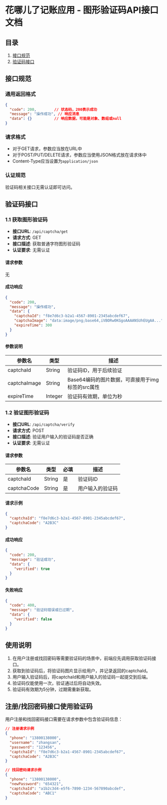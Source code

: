 # 花哪儿了记账应用 - 图形验证码API接口文档

## 目录
1. [接口规范](#接口规范)
2. [验证码接口](#验证码接口)

## 接口规范

### 通用返回格式

```json
{
  "code": 200,        // 状态码，200表示成功
  "message": "操作成功", // 响应消息
  "data": {}          // 响应数据，可能是对象、数组或null
}
```

### 请求格式

- 对于GET请求，参数应当放在URL中
- 对于POST/PUT/DELETE请求，参数应当使用JSON格式放在请求体中
- Content-Type应当设置为`application/json`

### 认证规范

验证码相关接口无需认证即可访问。

## 验证码接口

### 1.1 获取图形验证码

- **接口URL**: `/api/captcha/get`
- **请求方式**: GET
- **接口描述**: 获取普通字符图形验证码
- **认证要求**: 无需认证

#### 请求参数

无

#### 成功响应

```json
{
  "code": 200,
  "message": "操作成功",
  "data": {
    "captchaId": "f8e7d6c3-b2a1-4567-8901-2345abcdef67",
    "captchaImage": "data:image/png;base64,iVBORw0KGgoAAAANSUhEUgAA...",
    "expireTime": 300
  }
}
```

#### 参数说明

| 参数名 | 类型 | 描述 |
| ------ | ---- | ---- |
| captchaId | String | 验证码ID，用于后续验证 |
| captchaImage | String | Base64编码的图片数据，可直接用于img标签的src属性 |
| expireTime | Integer | 验证码有效期，单位为秒 |

### 1.2 验证图形验证码

- **接口URL**: `/api/captcha/verify`
- **请求方式**: POST
- **接口描述**: 验证用户输入的验证码是否正确
- **认证要求**: 无需认证

#### 请求参数

| 参数名 | 类型 | 必填 | 描述 |
| ------ | ---- | ---- | ---- |
| captchaId | String | 是 | 验证码ID |
| captchaCode | String | 是 | 用户输入的验证码 |

#### 请求示例

```json
{
  "captchaId": "f8e7d6c3-b2a1-4567-8901-2345abcdef67",
  "captchaCode": "A2B3C"
}
```

#### 成功响应

```json
{
  "code": 200,
  "message": "验证成功",
  "data": {
    "verified": true
  }
}
```

#### 失败响应

```json
{
  "code": 400,
  "message": "验证码错误或已过期",
  "data": {
    "verified": false
  }
}
```

## 使用说明

1. 在用户注册或找回密码等需要验证码的场景中，前端应先调用获取验证码接口。
2. 获取到验证码后，将验证码图片显示给用户，并记录返回的captchaId。
3. 用户输入验证码后，将captchaId和用户输入的验证码一起提交到后端。
4. 验证码仅能使用一次，验证通过后将自动失效。
5. 验证码有效期为5分钟，过期需重新获取。

## 注册/找回密码接口使用验证码

用户注册和找回密码接口需要在请求参数中包含验证码信息：

```json
// 注册请求示例
{
  "phone": "13800138000",
  "username": "zhangsan",
  "password": "123456",
  "captchaId": "f8e7d6c3-b2a1-4567-8901-2345abcdef67",
  "captchaCode": "A2B3C"
}

// 找回密码请求示例
{
  "phone": "13800138000",
  "newPassword": "654321",
  "captchaId": "a1b2c3d4-e5f6-7890-1234-567890abcdef",
  "captchaCode": "ABC1"
}
```
